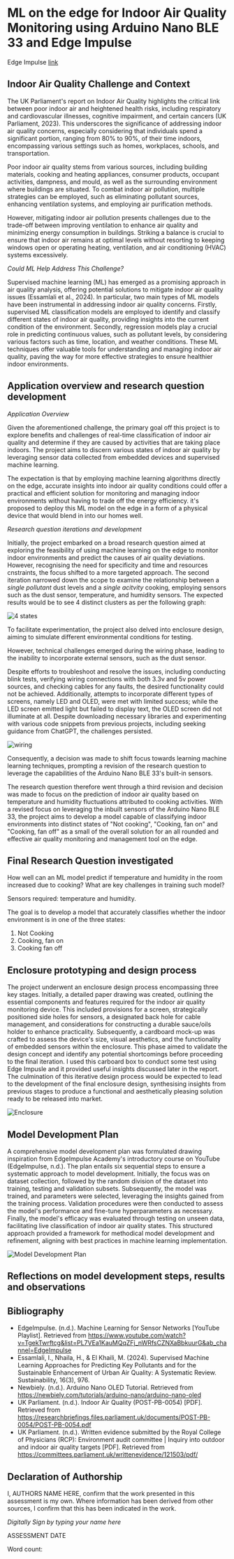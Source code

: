 # ML on the edge for Indoor Air Quality Monitoring using Arduino Nano BLE 33 and Edge Impulse

Edge Impulse [link](https://studio.edgeimpulse.com/public/379255/live)

## Indoor Air Quality Challenge and Context

The UK Parliament's report on Indoor Air Quality highlights the critical link between poor indoor air and heightened health risks, including respiratory and cardiovascular illnesses, cognitive impairment, and certain cancers (UK Parliament, 2023). This underscores the significance of addressing indoor air quality concerns, especially considering that individuals spend a significant portion, ranging from 80% to 90%, of their time indoors, encompassing various settings such as homes, workplaces, schools, and transportation.

Poor indoor air quality stems from various sources, including building materials, cooking and heating appliances, consumer products, occupant activities, dampness, and mould, as well as the surrounding environment where buildings are situated. To combat indoor air pollution, multiple strategies can be employed, such as eliminating pollutant sources, enhancing ventilation systems, and employing air purification methods.

However, mitigating indoor air pollution presents challenges due to the trade-off between improving ventilation to enhance air quality and minimizing energy consumption in buildings. Striking a balance is crucial to ensure that indoor air remains at optimal levels without resorting to keeping windows open or operating heating, ventilation, and air conditioning (HVAC) systems excessively.


*Could ML Help Address This Challenge?*

Supervised machine learning (ML) has emerged as a promising approach in air quality analysis, offering potential solutions to mitigate indoor air quality issues (Essamlali et al., 2024). In particular, two main types of ML models have been instrumental in addressing indoor air quality concerns. Firstly, supervised ML classification models are employed to identify and classify different states of indoor air quality, providing insights into the current condition of the environment. Secondly, regression models play a crucial role in predicting continuous values, such as pollutant levels, by considering various factors such as time, location, and weather conditions. These ML techniques offer valuable tools for understanding and managing indoor air quality, paving the way for more effective strategies to ensure healthier indoor environments.


## Application overview and research question development

*Application Overview*

Given the aforementioned challenge, the primary goal off this project is to explore benefits and challenges of real-time classification of indoor air quality and determine if they are caused by activities that are taking place indoors. The project aims to discern various states of indoor air quality by leveraging sensor data collected from embedded devices and supervised machine learning. 

The expectation is that by employing machine learning algorithms directly on the edge, accurate insights into indoor air quality conditions could offer a practical and efficient solution for monitoring and managing indoor environments without having to trade off the energy efficiency. it's proposed to deploy this ML model on the edge in a form of a physical device that would blend in into our homes well.

*Research question iterations and development*

Initially, the project embarked on a broad research question aimed at exploring the feasibility of using machine learning on the edge to monitor indoor environments and predict the causes of air quality deviations. However, recognising the need for specificity and time and resources cnstraints, the focus shifted to a more targeted approach. The second iteration narrowed down the scope to examine the relationship between a *single pollutant* dust levels and a *single acitvity* cooking, employing sensors such as the dust sensor, temperature, and humidity sensors. The expected results would be to see 4 distinct clusters as per the following graph:

![4 states](https://github.com/StrikeEB/IAQ_ClassificationML/blob/main/4%20states%20for%20dust%20and%20cooking%20test.png)

To facilitate experimentation, the project also delved into enclosure design, aiming to simulate different environmental conditions for testing. 

However, technical challenges emerged during the wiring phase, leading to the inability to incorporate external sensors, such as the dust sensor. 

Despite efforts to troubleshoot and resolve the issues, including conducting blink tests, verifying wiring connections with both 3.3v and 5v power sources, and checking cables for any faults, the desired functionality could not be achieved. Additionally, attempts to incorporate different types of screens, namely LED and OLED, were met with limited success; while the LED screen emitted light but failed to display text, the OLED screen did not illuminate at all. Despite downloading necessary libraries and experimenting with various code snippets from previous projects, including seeking guidance from ChatGPT, the challenges persisted. 

![wiring](https://github.com/StrikeEB/IAQ_ClassificationML/blob/main/wiring.png)

Consequently, a decision was made to shift focus towards learning machine learning techniques, prompting a revision of the research question to leverage the capabilities of the Arduino Nano BLE 33's built-in sensors.

The research question therefore went through a third revision and decision was made to focus on the prediction of indoor air quality based on temperature and humidity fluctuations attributed to cooking activities. With a revised focus on leveraging the inbuilt sensors of the Arduino Nano BLE 33, the project aims to develop a model capable of classifying indoor environments into distinct states of "Not cooking", "Cooking, fan on" and "Cooking, fan off" as a small of the overall solution for an all rounded and effective air quality monitoring and management tool on the edge.

## Final Research Question investigated

How well can an ML model predict if temperature and humidity in the room increased due to cooking? What are key challenges in training such model?

Sensors required: temperature and humidity. 

The goal is to develop a model that accurately classifies whether the indoor environment is in one of the three states: 
1. Not Cooking
2. Cooking, fan on
3. Cooking fan off

## Enclosure prototyping and design process

The project underwent an enclosure design process encompassing three key stages. Initially, a detailed paper drawing was created, outlining the essential components and features required for the indoor air quality monitoring device. This included provisions for a screen, strategically positioned side holes for sensors, a designated back hole for cable management, and considerations for constructing a durable sauce/oils holder to enhance practicality. 
Subsequently, a cardboard mock-up was crafted to assess the device's size, visual aesthetics, and the functionality of embedded sensors within the enclosure. This phase aimed to validate the design concept and identify any potential shortcomings before proceeding to the final iteration. I used this carboard box to conduct some test using Edge Impusle and it provided useful insights discussed later in the report.
The culmination of this iterative design process would be expected to lead to the development of the final enclosure design, synthesising insights from previous stages to produce a functional and aesthetically pleasing solution ready to be released into market.

![Enclosure](https://github.com/StrikeEB/IAQ_ClassificationML/blob/main/enclosure.png)

## Model Development Plan

A comprehensive model development plan was formulated drawing inspiration from EdgeImpulse Academy's introductory course on YouTube (EdgeImpulse, n.d.). The plan entails six sequential steps to ensure a systematic approach to model development. Initially, the focus was on dataset collection, followed by the random division of the dataset into training, testing and validation subsets. Subsequently, the model was trained, and parameters were selected, leveraging the insights gained from the training process. Validation procedures were then conducted to assess the model's performance and fine-tune hyperparameters as necessary. Finally, the model's efficacy was evaluated through testing on unseen data, facilitating live classification of indoor air quality states. This structured approach provided a framework for methodical model development and refinement, aligning with best practices in machine learning implementation.

![Model Development Plan](https://github.com/StrikeEB/IAQ_ClassificationML/blob/main/model%20development%20plan.png)

## Reflections on model development steps, results and observations





## Bibliography

* EdgeImpulse. (n.d.). Machine Learning for Sensor Networks [YouTube Playlist]. Retrieved from https://www.youtube.com/watch?v=TgekTwrftcg&list=PL7VEa1KauMQqZFj_nWRfsCZNXaBbkuurG&ab_channel=EdgeImpulse
* Essamlali, I., Nhaila, H., & El Khaili, M. (2024). Supervised Machine Learning Approaches for Predicting Key Pollutants and for the Sustainable Enhancement of Urban Air Quality: A Systematic Review. Sustainability, 16(3), 976.
* Newbiely. (n.d.). Arduino Nano OLED Tutorial. Retrieved from https://newbiely.com/tutorials/arduino-nano/arduino-nano-oled
* UK Parliament. (n.d.). Indoor Air Quality (POST-PB-0054) [PDF]. Retrieved from https://researchbriefings.files.parliament.uk/documents/POST-PB-0054/POST-PB-0054.pdf
* UK Parliament. (n.d.). Written evidence submitted by the Royal College of Physicians (RCP): Environment audit committee | Inquiry into outdoor and indoor air quality targets [PDF]. Retrieved from https://committees.parliament.uk/writtenevidence/121503/pdf/



## Declaration of Authorship

I, AUTHORS NAME HERE, confirm that the work presented in this assessment is my own. Where information has been derived from other sources, I confirm that this has been indicated in the work.


*Digitally Sign by typing your name here*

ASSESSMENT DATE

Word count: 
